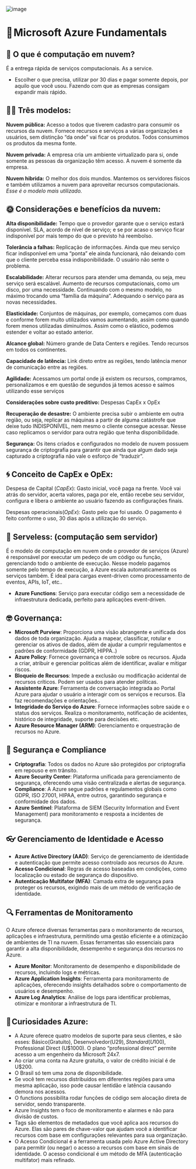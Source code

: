 ![image](https://user-images.githubusercontent.com/77704621/236565464-1ace667e-2dba-4e4b-a3d7-2c447c9e227f.png)

# 🤍 Microsoft Azure Fundamentals

## 💫 O que é computação em nuvem?

É a entrega rápida de serviços computacionais. As a service.

- Escolher o que precisa, utilizar por 30 dias e pagar somente depois, por aquilo que você usou. Fazendo com que as empresas consigam expandir mais rápido.

## 👩‍💻 Três modelos:

**Nuvem pública:** Acesso a todos que tiverem cadastro para consumir os recursos da nuvem. Fornece recursos e serviços a várias organizações e usuários, sem distinção “da onde” vai ficar os produtos. Todos consumimos os produtos da mesma fonte.

**Nuvem privada:** A empresa cria um ambiente virtualizado para si, onde somente as pessoas da organização têm acesso. A nuvem é somente da empresa.

**Nuvem hibrida:** O melhor dos dois mundos. Mantemos os servidores físicos e também utilizamos a nuvem para aproveitar recursos computacionais. *Esse é o modelo mais utilizado.*

## 🌞 Considerações e benefícios da nuvem:

**Alta disponibilidade:** Tempo que o provedor garante que o serviço estará disponível. SLA, acordo de nível de serviço; e se por acaso o serviço ficar indisponível por mais tempo do que o previsto há reembolso.

**Tolerância a falhas:** Replicação de informações. Ainda que meu serviço ficar indisponível em uma “ponta” ele ainda funcionará, não deixando com que o cliente perceba essa indisponibilidade. O usuário não sente o problema.

**Escalabilidade:** Alterar recursos para atender uma demanda, ou seja, meu serviço será escalável. Aumento de recursos computacionais, como um disco, por uma necessidade. Continuando com o mesmo modelo, no máximo trocando uma “família da máquina”. Adequando o serviço para as novas necessidades.

**Elasticidade:** Conjuntos de máquinas, por exemplo, começamos com duas e conforme forem muito utilizados vamos aumentando, assim como quando forem menos utilizadas diminuímos. Assim como o elástico, podemos estender e voltar ao estado anterior.

**Alcance global:** Número grande de Data Centers e regiões. Tendo recursos em todos os continentes. 

**Capacidade de latência:** Link direto entre as regiões, tendo latência menor de comunicação entre as regiões.

**Agilidade:** Acessamos um portal onde já existem os recursos, compramos, personalizamos e em questão de segundos já temos acesso e saímos utilizando esse serviços

**Considerações sobre custo preditivo:** Despesas CapEx x OpEx

**Recuperação de desastre:** O ambiente precisa subir o ambiente em outra região, ou seja, replicar as máquinas a partir de alguma catástrofe que deixe tudo INDISPONÍVEL, nem mesmo o cliente consegue acessar. Nesse caso replicamos o servidor para outra região que tenha disponibilidade. 

**Segurança:** Os itens criados e configurados no modelo de nuvem possuem segurança de criptografia para garantir que ainda que algum dado seja capturado a criptografia não vale o esforço de “traduzir”.

## 🌀 Conceito de CapEx e OpEx:

Despesa de Capital (*CapEx*): Gasto inicial, você paga na frente. Você vai atrás do servidor, acerta valores, paga por ele, então recebe seu servidor, configura e libera o ambiente ao usuário fazendo as configurações finais.

Despesas operacionais(*OpEx*): Gasto pelo que foi usado. O pagamento é feito conforme o uso, 30 dias após a utilização do serviço.

## 👣 Serveless: (computação sem servidor)
É o modelo de computação em nuvem onde o provedor de serviços (Azure) é responsável por executar um pedeço de um código ou função, gerenciando todo o ambiente de execução. Nesse modelo pagamos somente pelo tempo de execução, a Azure escala automaticamente os serviços também. É ideal para cargas event-driven como processamento de eventos, APIs, IoT, etc..
- **Azure Functions**: Serviço para executar código sem a necessidade de infraestrutura dedicada, perfeito para aplicações event-driven.

## 🤓 Governança:

- **Microsoft Purview**: Proporciona uma visão abrangente e unificada dos dados de toda organização. Ajuda a mapear, classificar, rotular e gerenciar os ativos de dados, além de ajudar a cumprir regulamentos e padrões de conformidade (GDPR, HIPPA..)
- **Azure Policy**: Fornece governança e controle sobre os recursos. Ajuda a criar, atribuir e gerenciar politicas além de identificar, avaliar e mitigar riscos.
- **Bloqueio de Recursos**: Impede a exclusão ou modificação acidental de recursos críticos. Podem ser usados para atender políticas.
- **Assistente Azure**: Ferramenta de conversação integrada ao Portal Azure para ajudar o usuário a interagir com os serviços e recursos. Ela faz recomendações e orientações..
- **Integridade do Serviço do Azure**: Fornece informações sobre saúde e o status dos serviços. Realiza o monitoramento, notificação de acidentes, histórico de integridade, suporte para decisões etc.
- **Azure Resource Manager (ARM)**: Gerenciamento e orquestração de recursos no Azure.

## 🔐 Segurança e Compliance
- **Criptografia**: Todos os dados no Azure são protegidos por criptografia em repouso e em trânsito.
- **Azure Security Center**: Plataforma unificada para gerenciamento de segurança, oferecendo uma visão centralizada e alertas de segurança.
- **Compliance**: A Azure segue padrões e regulamentos globais como GDPR, ISO 27001, HIPAA, entre outros, garantindo segurança e conformidade dos dados.
- **Azure Sentinel**: Plataforma de SIEM (Security Information and Event Management) para monitoramento e resposta a incidentes de segurança.

## 👓 Gerenciamento de Identidade e Acesso
- **Azure Active Directory (AAD)**: Serviço de gerenciamento de identidade e autenticação que permite acesso controlado aos recursos do Azure.
- **Acesso Condicional**: Regras de acesso baseadas em condições, como localização ou estado de segurança do dispositivo.
- **Autenticação Multifator (MFA)**: Camada extra de segurança para proteger os recursos, exigindo mais de um método de verificação de identidade.

## 🔍 Ferramentas de Monitoramento
O Azure oferece diversas ferramentas para o monitoramento de recursos, aplicações e infraestrutura, permitindo uma gestão eficiente e a otimização de ambientes de TI na nuvem. Essas ferramentas são essenciais para garantir a alta disponibilidade, desempenho e segurança dos recursos no Azure.
- **Azure Monitor**: Monitoramento de desempenho e disponibilidade de recursos, incluindo logs e métricas.
- **Azure Application Insights**: Ferramenta para monitoramento de aplicações, oferecendo insights detalhados sobre o comportamento de usuários e desempenho.
- **Azure Log Analytics**: Análise de logs para identificar problemas, otimizar e monitorar a infraestrutura de TI.

## 🤔 Curiosidades Azure:

- A Azure oferece quatro modelos de suporte para seus clientes, e são esses: Básico(Gratuito), Desenvolvedor(U$29), Standard (U$100), Professional Direct (U$1000). O plano “professional direct” permite acesso a um engenheiro da Microsoft 24x7.
- Ao criar uma conta na Azure gratuita, o valor de crédito inicial é de U$200.
- O Brasil só tem uma zona de disponibilidade.
- Se você tem recursos distribuídos em diferentes regiões para uma mesma aplicação, isso pode causar lentidão e latência causando demora nos acessos.
- O functions possibilita rodar funções de código sem alocação direta de servidor, sendo transparente.
- Azure Insights tem o foco de monitoramento e alarmes e não para divisão de custos.
- Tags são elementos de metadados que você aplica aos recursos do Azure. Elas são pares de chave-valor que ajudam você a identificar recursos com base em configurações relevantes para sua organização.
- O Acesso Condicional é a ferramenta usada pelo Azure Active Directory para permitir (ou negar) o acesso a recursos com base em sinais de identidade. O acesso condicional é um método de MFA (autenticação multifator) mais refinado.

